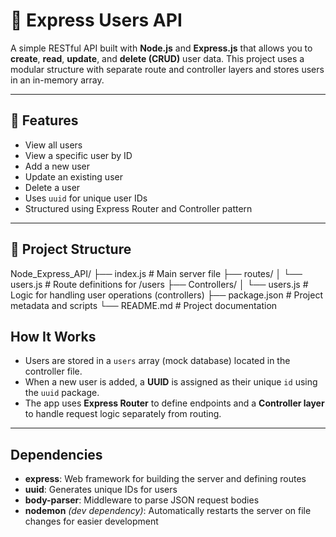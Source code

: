 # 👥 Express Users API

A simple RESTful API built with **Node.js** and **Express.js** that allows you to **create**, **read**, **update**, and **delete (CRUD)** user data. This project uses a modular structure with separate route and controller layers and stores users in an in-memory array.

---

## 🚀 Features

- View all users
- View a specific user by ID
- Add a new user
- Update an existing user
- Delete a user
- Uses `uuid` for unique user IDs
- Structured using Express Router and Controller pattern

---

## 📁 Project Structure

Node_Express_API/
├── index.js # Main server file
├── routes/
│ └── users.js # Route definitions for /users
├── Controllers/
│ └── users.js # Logic for handling user operations (controllers)
├── package.json # Project metadata and scripts
└── README.md # Project documentation

## **How It Works**

- Users are stored in a `users` array (mock database) located in the controller file.  
- When a new user is added, a **UUID** is assigned as their unique `id` using the `uuid` package.  
- The app uses **Express Router** to define endpoints and a **Controller layer** to handle request logic separately from routing.

---

## **Dependencies**

- **express**: Web framework for building the server and defining routes  
- **uuid**: Generates unique IDs for users  
- **body-parser**: Middleware to parse JSON request bodies  
- **nodemon** *(dev dependency)*: Automatically restarts the server on file changes for easier development
